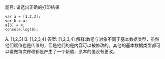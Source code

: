 题目: 请选出正确的打印结果

    var a = [1,2,3];
    var b = a;
    a[3] = 4;
    console.log(b);
A. [1,2,3]
B. [1,2,3,4]
答案: [1,2,3,4]
解释:数组与对象不同于基本数据类型，虽然他们赋值也是传值的，但是他们的是内容可以被修改的。其他的基本数据类型都可以看做每次修改都是产生了一个新值，原本的值没有更改。
